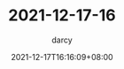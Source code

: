 ---
title: "2021-12-17-16"
date:  2021-12-17T16:16:09+08:00
lastmod:  2021-12-17T16:16:09+08:00
draft: false
tags: [ ]
categories: [ ]
author: "darcy"

contentCopyright: '<a rel="license noopener" href="https://en.wikipedia.org/wiki/Wikipedia:Text_of_Creative_Commons_Attribution-ShareAlike_3.0_Unported_License" target="_blank">Creative Commons Attribution-ShareAlike License</a>'

---
